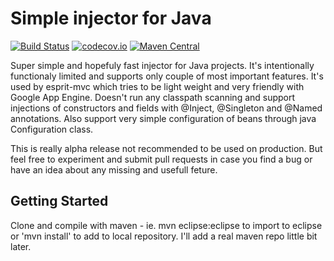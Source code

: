 # Simple injector for Java
[![Build Status](https://travis-ci.org/espr-it/injector.svg?branch=master)](https://travis-ci.org/espr-it/injector) [![codecov.io](http://codecov.io/github/espr-it/injector/coverage.svg?branch=master)](http://codecov.io/github/espr-it/injector?branch=master) [![Maven Central](https://maven-badges.herokuapp.com/maven-central/it.espr/esprit-injector/badge.svg)](https://maven-badges.herokuapp.com/maven-central/it.espr/esprit-injector)

Super simple and hopefuly fast injector for Java projects. It's intentionally functionaly limited and supports only couple of most important features. It's used by esprit-mvc which tries to be light weight and very friendly with Google App Engine. Doesn't run any classpath scanning and support injections of constructors and fields with @Inject, @Singleton and @Named annotations. Also support very simple configuration of beans through java Configuration class.

This is really alpha release not recommended to be used on production. But feel free to experiment and submit pull requests in case you find a bug or have an idea about any missing and usefull feture.

## Getting Started

Clone and compile with maven - ie. mvn eclipse:eclipse to import to eclipse or 'mvn install' to add to local repository. I'll add a real maven repo little bit later.
